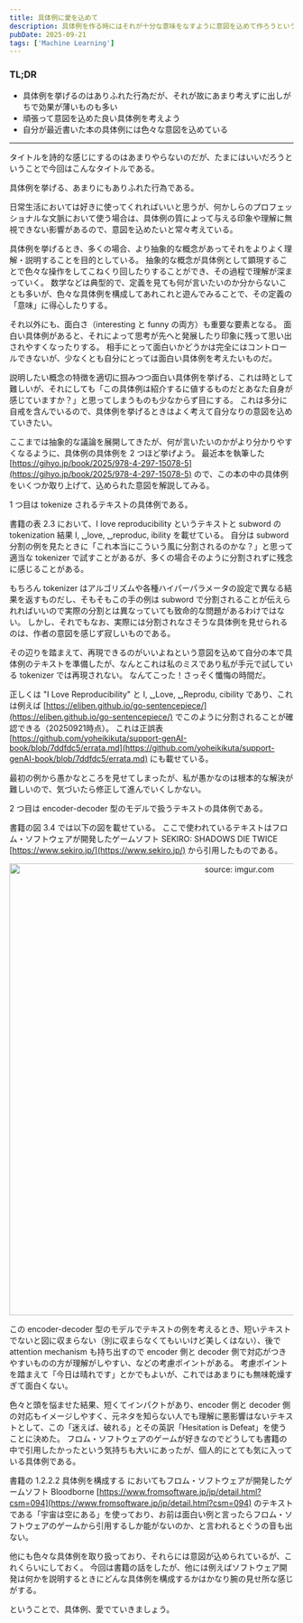 ```yaml
---
title: 具体例に愛を込めて
description: 具体例を作る時にはそれが十分な意味をなすように意図を込めて作ろうというブログ記事。
pubDate: 2025-09-21
tags: ['Machine Learning']
---
```



### TL;DR
- 具体例を挙げるのはありふれた行為だが、それが故にあまり考えずに出しがちで効果が薄いものも多い
- 頑張って意図を込めた良い具体例を考えよう
- 自分が最近書いた本の具体例には色々な意図を込めている
---

タイトルを詩的な感じにするのはあまりやらないのだが、たまにはいいだろうということで今回はこんなタイトルである。

具体例を挙げる、あまりにもありふれた行為である。

日常生活においては好きに使ってくれればいいと思うが、何かしらのプロフェッショナルな文脈において使う場合は、具体例の質によって与える印象や理解に無視できない影響があるので、意図を込めたいと常々考えている。

具体例を挙げるとき、多くの場合、より抽象的な概念があってそれをよりよく理解・説明することを目的としている。
抽象的な概念が具体例として顕現することで色々な操作をしてこねくり回したりすることができ、その過程で理解が深まっていく。
数学などは典型的で、定義を見ても何が言いたいのか分からないことも多いが、色々な具体例を構成してあれこれと遊んでみることで、その定義の「意味」に得心したりする。

それ以外にも、面白さ（interesting と funny の両方）も重要な要素となる。
面白い具体例があると、それによって思考が先へと発展したり印象に残って思い出されやすくなったりする。
相手にとって面白いかどうかは完全にはコントロールできないが、少なくとも自分にとっては面白い具体例を考えたいものだ。

説明したい概念の特徴を適切に掴みつつ面白い具体例を挙げる、これは時として難しいが、それにしても「この具体例は紹介するに値するものだとあなた自身が感じていますか？」と思ってしまうものも少なからず目にする。
これは多分に自戒を含んでいるので、具体例を挙げるときはよく考えて自分なりの意図を込めていきたい。

ここまでは抽象的な議論を展開してきたが、何が言いたいのかがより分かりやすくなるように、具体例の具体例を 2 つほど挙げよう。
最近本を執筆した [https://gihyo.jp/book/2025/978-4-297-15078-5](https://gihyo.jp/book/2025/978-4-297-15078-5) ので、この本の中の具体例をいくつか取り上げて、込められた意図を解説してみる。

1 つ目は tokenize されるテキストの具体例である。

書籍の表 2.3 において、I love reproducibility というテキストと subword の tokenization 結果 I, ␣love, ␣reproduc, ibility を載せている。
自分は subword 分割の例を見たときに「これ本当にこういう風に分割されるのかな？」と思って適当な tokenizer で試すことがあるが、多くの場合そのように分割されずに残念に感じることがある。

もちろん tokenizer はアルゴリズムや各種ハイパーパラメータの設定で異なる結果を返すものだし、そもそもこの手の例は subword で分割されることが伝えられればいいので実際の分割とは異なっていても致命的な問題があるわけではない。
しかし、それでもなお、実際には分割されなさそうな具体例を見せられるのは、作者の意図を感じず寂しいものである。

その辺りを踏まえて、再現できるのがいいよねという意図を込めて自分の本で具体例のテキストを準備したが、なんとこれは私のミスであり私が手元で試している tokenizer では再現されない。
なんてこった！さっそく懺悔の時間だ。

正しくは "I Love Reproducibility" と I, ␣Love, ␣Reprodu, cibility であり、これは例えば [https://eliben.github.io/go-sentencepiece/](https://eliben.github.io/go-sentencepiece/) でこのように分割されることが確認できる（20250921時点）。
これは正誤表 [https://github.com/yoheikikuta/support-genAI-book/blob/7ddfdc5/errata.md](https://github.com/yoheikikuta/support-genAI-book/blob/7ddfdc5/errata.md) にも載せている。

最初の例から愚かなところを見せてしまったが、私が愚かなのは根本的な解決が難しいので、気づいたら修正して進んでいくしかない。

2 つ目は encoder-decoder 型のモデルで扱うテキストの具体例である。

書籍の図 3.4 では以下の図を載せている。
ここで使われているテキストはフロム・ソフトウェアが開発したゲームソフト SEKIRO: SHADOWS DIE TWICE [https://www.sekiro.jp/](https://www.sekiro.jp/) から引用したものである。

<center>
<a href="https://imgur.com/uMv5nKb"><img src="https://imgur.com/uMv5nKb.png" title="source: imgur.com" width="800" /></a>
</center>

この encoder-decoder 型のモデルでテキストの例を考えるとき、短いテキストでないと図に収まらない（別に収まらなくてもいいけど美しくはない）、後で attention mechanism も持ち出すので encoder 側と decoder 側で対応がつきやすいものの方が理解がしやすい、などの考慮ポイントがある。
考慮ポイントを踏まえて「今日は晴れです」とかでもよいが、これではあまりにも無味乾燥すぎて面白くない。

色々と頭を悩ませた結果、短くてインパクトがあり、encoder 側と decoder 側の対応もイメージしやすく、元ネタを知らない人でも理解に悪影響はないテキストとして、この「迷えば、破れる」とその英訳「Hesitation is Defeat」を使うことに決めた。
フロム・ソフトウェアのゲームが好きなのでどうしても書籍の中で引用したかったという気持ちも大いにあったが、個人的にとても気に入っている具体例である。

書籍の 1.2.2.2 具体例を構成する においてもフロム・ソフトウェアが開発したゲームソフト Bloodborne [https://www.fromsoftware.jp/jp/detail.html?csm=094](https://www.fromsoftware.jp/jp/detail.html?csm=094) のテキストである「宇宙は空にある」を使っており、お前は面白い例と言ったらフロム・ソフトウェアのゲームから引用するしか能がないのか、と言われるとぐうの音も出ない。

他にも色々な具体例を取り扱っており、それらには意図が込められているが、これくらいにしておく。
今回は書籍の話をしたが、他には例えばソフトウェア開発は何かを説明するときにどんな具体例を構成するかはかなり腕の見せ所な感じがする。

ということで、具体例、愛でていきましょう。
